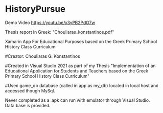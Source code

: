 # HistoryPursue
Demo Video https://youtu.be/x3yPB2PdO7w

Thesis report in Greek: "Chouliaras_konstantinos.pdf" 

Xamarin App For Educational Purposes based on the Greek Primary School History Class Curriculum

#Creator: Chouliaras G. Konstantinos

#Created in Visual Studio 2021 as part of my Thesis "Implementation of an Educational Application for Students and Teachers based on the Greek Primary School History Class Curriculum"

#Used game_db database (called in app as my_db) located in local host and accessed though MySql.

Never completed as a .apk can run with emulator through Visual Studio. Data base is provided.
